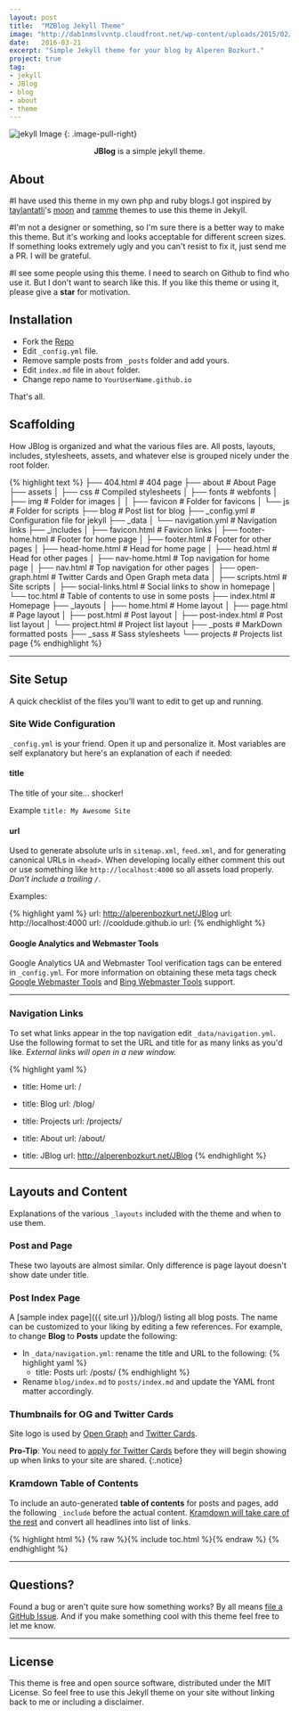```yaml
---
layout: post
title:  "MZBlog Jekyll Theme"
image: "http://dab1nmslvvntp.cloudfront.net/wp-content/uploads/2015/02/1424055625jekyll.png"
date:   2016-03-21
excerpt: "Simple Jekyll theme for your blog by Alperen Bozkurt."
project: true
tag:
- jekyll
- JBlog
- blog
- about
- theme
---
```


![jekyll Image](http://dab1nmslvvntp.cloudfront.net/wp-content/uploads/2015/02/1424055625jekyll.png)
{: .image-pull-right}

<center><b>JBlog</b> is a simple jekyll theme.</center>

## About

#I have used this theme in my own php and ruby blogs.I got inspired by [taylantatli](https://github.com/taylantatli/)'s [moon](https://github.com/taylantatli/moon) and [ramme](https://github.com/taylantatli/ramme) themes to use this theme in Jekyll.

#I'm not a designer or something, so I'm sure there is a better way to make this theme. But it's working and looks acceptable for different screen sizes. If something looks extremely ugly and you can't resist to fix it, just send me a PR. I will be grateful.

#I see some people using this theme. I need to search on Github to find who use it. But I don't want to search like this. If you like this theme or using it, please give a **star** for motivation.

## Installation
* Fork the [Repo](https://github.com/alperenbozkurt/JBlog/fork)
* Edit `_config.yml` file.
* Remove sample posts from `_posts` folder and add yours.
* Edit `index.md` file in `about` folder.
* Change repo name to `YourUserName.github.io`    

That's all.

## Scaffolding    
How JBlog is organized and what the various files are. All posts, layouts, includes, stylesheets, assets, and whatever else is grouped nicely under the root folder.    

{% highlight text %}
├── 404.html                                    # 404 page
├── about                                       # About Page
├── assets
│   ├── css                                     # Compiled stylesheets
│   ├── fonts                                   # webfonts
│   ├── img                                     # Folder for images
│   │   ├── favicon                             # Folder for favicons
│   └── js                                      # Folder for scripts
├── blog                                        # Post list for blog
├── _config.yml                                 # Configuration file for jekyll
├── _data
│   └── navigation.yml                          # Navigation links
├── _includes
│   ├── favicon.html                            # Favicon links
│   ├── footer-home.html                        # Footer for home page
│   ├── footer.html                             # Footer for other pages
│   ├── head-home.html                          # Head for home page
│   ├── head.html                               # Head for other pages
│   ├── nav-home.html                           # Top navigation for home page
│   ├── nav.html                                # Top navigation for other pages
│   ├── open-graph.html                         # Twitter Cards and Open Graph meta data
│   ├── scripts.html                            # Site scripts
│   ├── social-links.html                       # Social links to show in homepage
│   └── toc.html                                # Table of contents to use in some posts
├── index.html                                  # Homepage
├── _layouts
│   ├── home.html                               # Home layout
│   ├── page.html                               # Page layout
│   ├── post.html                               # Post layout
│   ├── post-index.html                         # Post list layout
│   └── project.html                            # Project list layout
├── _posts                                      # MarkDown formatted posts
├── _sass                                       # Sass stylesheets
└── projects                                    # Projects list page
{% endhighlight %}   

---

## Site Setup
A quick checklist of the files you’ll want to edit to get up and running.    

### Site Wide Configuration
`_config.yml` is your friend. Open it up and personalize it. Most variables are self explanatory but here's an explanation of each if needed:

#### title

The title of your site... shocker!

Example `title: My Awesome Site`

#### url

Used to generate absolute urls in `sitemap.xml`, `feed.xml`, and for generating canonical URLs in `<head>`. When developing locally either comment this out or use something like `http://localhost:4000` so all assets load properly. *Don't include a trailing `/`*.

Examples:

{% highlight yaml %}
url: http://alperenbozkurt.net/JBlog
url: http://localhost:4000
url: //cooldude.github.io
url:
{% endhighlight %}

#### Google Analytics and Webmaster Tools

Google Analytics UA and Webmaster Tool verification tags can be entered in `_config.yml`. For more information on obtaining these meta tags check [Google Webmaster Tools](http://support.google.com/webmasters/bin/answer.py?hl=en&answer=35179) and [Bing Webmaster Tools](https://ssl.bing.com/webmaster/configure/verify/ownership) support.

---

### Navigation Links

To set what links appear in the top navigation edit `_data/navigation.yml`. Use the following format to set the URL and title for as many links as you'd like. *External links will open in a new window.*

{% highlight yaml %}
- title: Home
  url: /

- title: Blog
  url: /blog/

- title: Projects
  url: /projects/

- title: About
  url: /about/

- title: JBlog
  url: http://alperenbozkurt.net/JBlog
{% endhighlight %}

---

## Layouts and Content

Explanations of the various `_layouts` included with the theme and when to use them.

### Post and Page

These two layouts are almost similar. Only difference is page layout doesn't show date under title.

### Post Index Page

A [sample index page]({{ site.url }}/blog/) listing all blog posts. The name can be customized to your liking by editing a few references. For example, to change **Blog** to **Posts** update the following:

* In `_data/navigation.yml`: rename the title and URL to the following:
{% highlight yaml %}
  - title: Posts
    url: /posts/
{% endhighlight %}
* Rename `blog/index.md` to `posts/index.md` and update the YAML front matter accordingly.

### Thumbnails for OG and Twitter Cards

Site logo is used by [Open Graph](https://developers.facebook.com/docs/opengraph/) and [Twitter Cards](https://dev.twitter.com/docs/cards).

**Pro-Tip**: You need to [apply for Twitter Cards](https://dev.twitter.com/docs/cards) before they will begin showing up when links to your site are shared.
{:.notice}

### Kramdown Table of Contents

To include an auto-generated **table of contents** for posts and pages, add the following `_include` before the actual content. [Kramdown will take care of the rest](http://kramdown.rubyforge.org/converter/html.html#toc) and convert all headlines into list of links.

{% highlight html %}
{% raw %}{% include toc.html %}{% endraw %}
{% endhighlight %}

---

## Questions?

Found a bug or aren't quite sure how something works? By all means [file a GitHub Issue](https://github.com/alperenbozkurt/JBlog/issues/new). And if you make something cool with this theme feel free to let me know.

---

## License

This theme is free and open source software, distributed under the MIT License. So feel free to use this Jekyll theme on your site without linking back to me or including a disclaimer.
